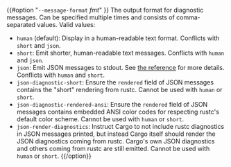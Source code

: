 {{#option "`--message-format` _fmt_" }}
The output format for diagnostic messages. Can be specified multiple times
and consists of comma-separated values. Valid values:

- `human` (default): Display in a human-readable text format. Conflicts with
  `short` and `json`.
- `short`: Emit shorter, human-readable text messages. Conflicts with `human`
  and `json`.
- `json`: Emit JSON messages to stdout. See
  [the reference](../reference/external-tools.html#json-messages)
  for more details. Conflicts with `human` and `short`.
- `json-diagnostic-short`: Ensure the `rendered` field of JSON messages contains
  the "short" rendering from rustc. Cannot be used with `human` or `short`.
- `json-diagnostic-rendered-ansi`: Ensure the `rendered` field of JSON messages
  contains embedded ANSI color codes for respecting rustc's default color
  scheme. Cannot be used with `human` or `short`.
- `json-render-diagnostics`: Instruct Cargo to not include rustc diagnostics
  in JSON messages printed, but instead Cargo itself should render the
  JSON diagnostics coming from rustc. Cargo's own JSON diagnostics and others
  coming from rustc are still emitted. Cannot be used with `human` or `short`.
{{/option}}
